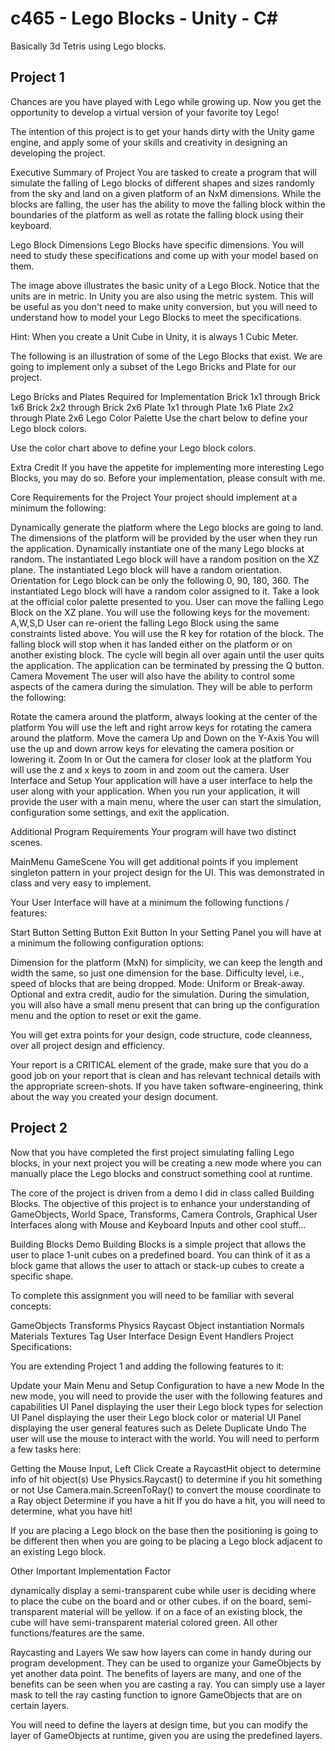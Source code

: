 # c465 - Lego Blocks - Unity - C#
Basically 3d Tetris using Lego blocks. 

## Project 1
Chances are you have played with Lego while growing up. Now you get the opportunity to develop a virtual version of your favorite toy Lego!

The intention of this project is to get your hands dirty with the Unity game engine, and apply some of your skills and creativity in designing an developing the project. 

Executive Summary of Project
You are tasked to create a program that will simulate the falling of Lego blocks of different shapes and sizes randomly from the sky and land on a given platform of an NxM dimensions. While the blocks are falling, the user has the ability to move the falling block within the boundaries of the platform as well as rotate the falling block using their keyboard.

Lego Block Dimensions
Lego Blocks have specific dimensions. You will need to study these specifications and come up with your model based on them.

The image above illustrates the basic unity of a Lego Block. Notice that the units are in metric. In Unity you are also using the metric system. This will be useful as you don't need to make unity conversion, but you will need to understand how to model your Lego Blocks to meet the specifications. 

Hint: When you create a Unit Cube in Unity, it is always 1 Cubic Meter.

The following is an illustration of some of the Lego Blocks that exist. We are going to implement only a subset of the Lego Bricks and Plate for our project.

Lego Bricks and Plates Required for Implementation
Brick 1x1 through Brick 1x6
Brick 2x2 through Brick 2x6
Plate 1x1 through Plate 1x6
Plate 2x2 through Plate 2x6
Lego Color Palette
Use the chart below to define your Lego block colors.

Use the color chart above to define your Lego block colors.

Extra Credit
If you have the appetite for implementing more interesting Lego Blocks, you may do so. Before your implementation, please consult with me.

Core Requirements for the Project
Your project should implement at a minimum the following:

Dynamically generate the platform where the Lego blocks are going to land. The dimensions of the platform will be provided by the user when they run the application.
Dynamically instantiate one of the many Lego blocks at random.
The instantiated Lego block will have a random position on the XZ plane.
The instantiated Lego block will have a random orientation. 
Orientation for Lego block can be only the following 0, 90, 180, 360.
The instantiated Lego block will have a random color assigned to it.
Take a look at the official color palette presented to you.
User can move the falling Lego Block on the XZ plane.
You will use the following keys for the movement: A,W,S,D
User can re-orient the falling Lego Block using the same constraints listed above.
You will use the R key for rotation of the block.
The falling block will stop when it has landed either on the platform or on another existing block.
The cycle will begin all over again until the user quits the application.
The application can be terminated by pressing the Q button.
Camera Movement
The user will also have the ability to control some aspects of the camera during the simulation. They will be able to perform the following:

Rotate the camera around the platform, always looking at the center of the platform
You will use the left and right arrow keys for rotating the camera around the platform.
Move the camera Up and Down on the Y-Axis
You will use the up and down arrow keys for elevating the camera position or lowering it.
Zoom In or Out the camera for closer look at the platform
You will use the z and x keys to zoom in and zoom out the camera.
User Interface and Setup
Your application will have a user interface to help the user along  with your application. When you run your application, it will provide the user with a main menu, where the user can start the simulation, configuration some settings, and exit the application.

Additional Program Requirements
Your program will have two distinct scenes. 

MainMenu
GameScene
You will get additional points if you implement singleton pattern in your project design for the UI. This was demonstrated in class and very easy to implement. 

Your User Interface will have at a minimum the following functions / features:

Start Button
Setting Button
Exit Button
In your Setting Panel you will have at a minimum the following configuration options:

Dimension for the platform (MxN) for simplicity, we can keep the length and width the same, so just one dimension for the base.
Difficulty level, i.e., speed of blocks that are being dropped.
Mode: Uniform or Break-away.
Optional and extra credit, audio for the simulation.
During the simulation, you will also have a small menu present that can bring up the configuration menu and the option to reset or exit the game.

You will get extra points for your design, code structure, code cleanness, over all project design and efficiency.

Your report is a CRITICAL element of the grade, make sure that you do a good job on your report that is clean and has relevant technical details with the appropriate screen-shots. If you have taken software-engineering, think about the way you created your design document.

## Project 2
Now that you have completed  the first project simulating falling Lego blocks, in your next project you will be creating a new mode where you can manually place the Lego blocks and construct something cool at runtime.

The core of the project is driven from a demo I did in class called Building Blocks. The objective of this project is to enhance your understanding of GameObjects, World Space, Transforms, Camera Controls, Graphical User Interfaces along with Mouse and Keyboard Inputs and other cool stuff...

Building Blocks Demo
Building Blocks is a simple project that allows the user to place 1-unit cubes on a predefined board. You can think of it as a block game that allows the user to attach or stack-up cubes to create a specific shape.

To complete this assignment you will need to be familiar with several concepts:

GameObjects
Transforms
Physics Raycast
Object instantiation
Normals
Materials
Textures
Tag
User Interface Design
Event Handlers
Project Specifications:

You are extending Project 1 and adding the following features to it:

Update your Main Menu and Setup Configuration to have a new Mode
In the new mode, you will need to provide the user with the following features and capabilities
UI Panel displaying the user their Lego block types for selection
UI Panel displaying the user their Lego block color or material
UI Panel displaying the user general features such as
Delete
Duplicate
Undo
The user will use the mouse to interact with the world. You will need to perform a few tasks here:

Getting the Mouse Input, Left Click
Create a RaycastHit object to determine info of hit object(s)
Use Physics.Raycast() to determine if you hit something or not
Use Camera.main.ScreenToRay() to convert the mouse coordinate to a Ray object
Determine if you have a hit
If you do have a hit, you will need to determine, what you have hit!

If you are placing a Lego block on the base then the positioning is going to be different then when you are going to be placing a Lego block adjacent to an existing Lego block.

Other Important Implementation Factor

 dynamically display a semi-transparent cube while user is deciding where to place the cube on the board and or other cubes.
if on the board, semi-transparent material will be yellow.
if on a face of an existing block, the cube will have semi-transparent material colored green.
All other functions/features are the same.

Raycasting and Layers
We saw how layers can come in handy during our program development. They can be used to organize your GameObjects by yet another data point. The benefits of layers are many, and one of the benefits can be seen when you are casting a ray. You can simply use a layer mask to tell the ray casting function to ignore GameObjects that are on certain layers.

You will need to define the layers at design time, but you can modify the layer of GameObjects at runtime, given you are using the predefined layers.

